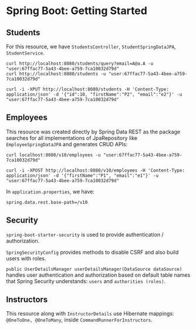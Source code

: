# Spring Boot: Getting Started

## Students

For this resource, we have `StudentsController`, `StudentSpringDataJPA`, `StudentService`.

```
curl http://localhost:8080/students/query?email=A@a.A -u "user:67ffac77-5a43-4bee-a759-7ca10032d79d"
curl http://localhost:8080/students -u "user:67ffac77-5a43-4bee-a759-7ca10032d79d"

curl -i -XPUT http://localhost:8080/students -H 'Content-Type: application/json' -d '{"id":10, "firstName":"P2", "email":"e2"}' -u "user:67ffac77-5a43-4bee-a759-7ca10032d79d"
```

## Employees

This resource was created directly by Spring Data REST as the package searches for all implementations of JpaRepository 
like `EmployeeSpringDataJPA` and generates CRUD APIs:

```
curl localhost:8080/v10/employees -u "user:67ffac77-5a43-4bee-a759-7ca10032d79d"

curl -i -XPOST http://localhost:8080/v10/employees -H 'Content-Type: application/json' -d '{"firstName":"P1", "email":"e1"}' -u "user:67ffac77-5a43-4bee-a759-7ca10032d79d"
```

In `application.properties`, we have:

```
spring.data.rest.base-path=/v10
```

## Security

`spring-boot-starter-security` is used to provide authentication / authorization.

`SpringSecurityConfig` provides methods to disable CSRF and also build users with roles.

`public UserDetailsManager userDetailsManager(DataSource dataSource)` handles user authentication and authorization 
based on default table names that Spring Security understands: `users` and `authorities (roles)`.

## Instructors

This resource along with `InstructorDetails` use Hibernate mappings: `@OneToOne, @OneToMany`, inside `CommandRunnerForInstructors`.
